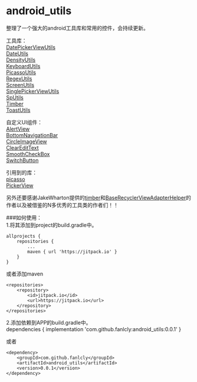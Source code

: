 # android_utils
整理了一个强大的android工具库和常用的控件，会持续更新。

工具库：  
[DatePickerViewUtils](https://github.com/fanlcly/android_utils/blob/master/androidutils/src/main/java/com/fancy/androidutils/utils/DatePickerViewUtils.java)  
[DateUtils](https://github.com/fanlcly/android_utils/blob/master/androidutils/src/main/java/com/fancy/androidutils/utils/DateUtils.java)  
[DensityUtils](https://github.com/fanlcly/android_utils/blob/master/androidutils/src/main/java/com/fancy/androidutils/utils/DensityUtils.java)  
[KeyboardUtils](https://github.com/fanlcly/android_utils/blob/master/androidutils/src/main/java/com/fancy/androidutils/utils/KeyboardUtils.java)  
[PicassoUtils](https://github.com/fanlcly/android_utils/blob/master/androidutils/src/main/java/com/fancy/androidutils/utils/PicassoUtils.java)  
[RegexUtils](https://github.com/fanlcly/android_utils/blob/master/androidutils/src/main/java/com/fancy/androidutils/utils/RegexUtils.java)  
[ScreenUtils](https://github.com/fanlcly/android_utils/blob/master/androidutils/src/main/java/com/fancy/androidutils/utils/ScreenUtils.java)  
[SinglePickerViewUtils](https://github.com/fanlcly/android_utils/blob/master/androidutils/src/main/java/com/fancy/androidutils/utils/SinglePickerViewUtils.java)  
[SpUtils](https://github.com/fanlcly/android_utils/blob/master/androidutils/src/main/java/com/fancy/androidutils/utils/SpUtils.java)  
[Timber](https://github.com/fanlcly/android_utils/blob/master/androidutils/src/main/java/com/fancy/androidutils/utils/Timber.java)  
[ToastUtils](https://github.com/fanlcly/android_utils/blob/master/androidutils/src/main/java/com/fancy/androidutils/utils/ToastUtils.java)  

自定义UI组件：  
[AlertView](https://github.com/fanlcly/android_utils/blob/master/androidutils/src/main/java/com/fancy/androidutils/widget/AlertView.java)  
[BottomNavigationBar](https://github.com/fanlcly/android_utils/blob/master/androidutils/src/main/java/com/fancy/androidutils/widget/BottomNavigationBar.java)  
[CircleImageView](https://github.com/fanlcly/android_utils/blob/master/androidutils/src/main/java/com/fancy/androidutils/widget/CircleImageView.java)  
[ClearEditText](https://github.com/fanlcly/android_utils/blob/master/androidutils/src/main/java/com/fancy/androidutils/widget/ClearEditText.java)  
[SmoothCheckBox](https://github.com/fanlcly/android_utils/blob/master/androidutils/src/main/java/com/fancy/androidutils/widget/SmoothCheckBox.java)  
[SwitchButton](https://github.com/fanlcly/android_utils/blob/master/androidutils/src/main/java/com/fancy/androidutils/widget/SwitchButton.java)  

引用到的库：  
[picasso](http://square.github.io/picasso/)  
[PickerView](https://github.com/Bigkoo/Android-PickerView)  

另外还要感谢JakeWharton提供的[timber](https://github.com/JakeWharton/timber)和[BaseRecyclerViewAdapterHelper](https://github.com/CymChad/BaseRecyclerViewAdapterHelper)的作者以及被借鉴的N多优秀的工具类的作者们！！   

###如何使用：  
1.将其添加到project的build.gradle中。  

	allprojects {
		repositories {
			...
			maven { url 'https://jitpack.io' }
		}
	}
  
  或者添加maven  
  
  	<repositories>
		<repository>
		    <id>jitpack.io</id>
		    <url>https://jitpack.io</url>
		</repository>
	</repositories>

2.添加依赖到APP的build.gradle中。  
	dependencies {
	        implementation 'com.github.fanlcly:android_utils:0.0.1'
	}
  
  或者  
  
  	<dependency>
	    <groupId>com.github.fanlcly</groupId>
	    <artifactId>android_utils</artifactId>
	    <version>0.0.1</version>
	</dependency>

